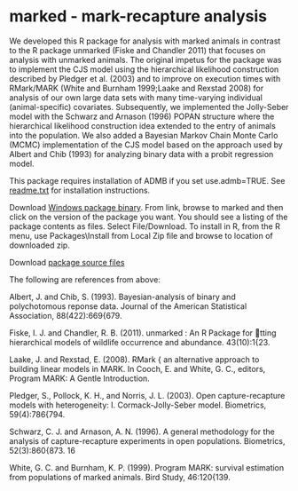 marked - mark-recapture analysis
=======================================

We developed this R package for analysis with marked animals in 
contrast to the R package unmarked (Fiske and Chandler 2011) that 
focuses on analysis with unmarked animals. The original impetus 
for the package was to implement the CJS model using the hierarchical 
likelihood construction described by Pledger et al. (2003) and to 
improve on execution times with RMark/MARK (White and Burnham 1999;Laake and Rexstad 2008)
for analysis of our own large data sets with many time-varying 
individual (animal-specific) covariates. Subsequently, we implemented 
the Jolly-Seber model with the Schwarz and Arnason (1996) POPAN 
structure where the hierarchical likelihood construction idea extended 
to the entry of animals into the population. We also added a 
Bayesian Markov Chain Monte Carlo (MCMC) implementation of the 
CJS model based on the approach used by Albert and Chib (1993) for 
analyzing binary data with a probit regression model. 

This package requires installation of ADMB if you set use.admb=TRUE. 
See [readme.txt](https://github.com/jlaake/marked/blob/master/marked/inst/README.txt) for installation instructions.

Download [Windows package binary](https://docs.google.com/folder/d/0B77g1ScdUwVeOVJNUVVGS0YtWE0/edit). From link, browse to marked and then click on
the version of the package you want. You should see a listing of the package contents as files.  Select File/Download. 
To install in R, from the R menu, use Packages\Install from Local Zip file and browse to location of downloaded zip. 

Download [package source files](https://github.com/jlaake/marked/archive/master.zip)

The following are references from above:

Albert, J. and Chib, S. (1993). Bayesian-analysis of binary and polychotomous
reponse data. Journal of the American Statistical Association, 88(422):669{679.

Fiske, I. J. and Chandler, R. B. (2011). unmarked : An R Package for tting
hierarchical models of wildlife occurrence and abundance. 43(10):1{23.

Laake, J. and Rexstad, E. (2008). RMark { an alternative approach to building linear
models in MARK. In Cooch, E. and White, G. C., editors, Program MARK: A
Gentle Introduction.

Pledger, S., Pollock, K. H., and Norris, J. L. (2003). Open capture-recapture models
with heterogeneity: I. Cormack-Jolly-Seber model. Biometrics, 59(4):786{794.

Schwarz, C. J. and Arnason, A. N. (1996). A general methodology for the analysis
of capture-recapture experiments in open populations. Biometrics, 52(3):860{873.
16

White, G. C. and Burnham, K. P. (1999). Program MARK: survival estimation from
populations of marked animals. Bird Study, 46:120{139.
